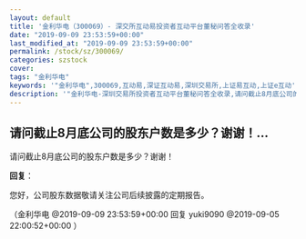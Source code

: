```yaml
---
layout: default
title: '金利华电（300069）- 深交所互动易投资者互动平台董秘问答全收录'
date: "2019-09-09 23:53:59+00:00"
last_modified_at: "2019-09-09 23:53:59+00:00"
permalink: /stock/sz/300069/
categories: szstock
cover: 
tags: "金利华电"
keywords: '"金利华电",300069,互动易,深证互动易,深圳交易所,上证易互动,上证e互动'
description: '"金利华电-深圳交易所投资者互动平台董秘问答全收录,请问截止8月底公司的股东户数是多少？谢谢！"'
---
```


## 请问截止8月底公司的股东户数是多少？谢谢！...

请问截止8月底公司的股东户数是多少？谢谢！

**回复**：

您好，公司股东数据敬请关注公司后续披露的定期报告。 

（金利华电  @2019-09-09 23:53:59+00:00 回复 yuki9090  @2019-09-05 22:00:52+00:00 ）

